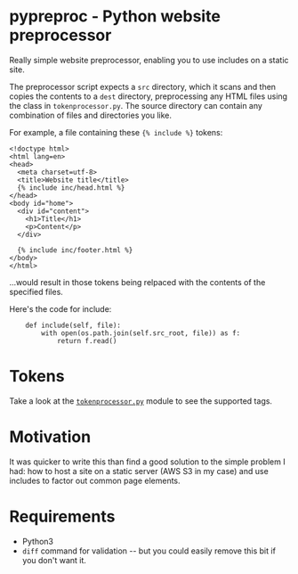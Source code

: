 # pypreproc - Python website preprocessor

Really simple website preprocessor, enabling you to use includes on a static site. 

The preprocessor script expects a `src` directory, which it scans and then copies the contents 
to a `dest` directory, preprocessing any HTML files using the class in `tokenprocessor.py`. 
The source directory can contain any combination of files and directories you like. 

For example, a file containing these `{% include %}` tokens:

```
<!doctype html>
<html lang=en>
<head>
  <meta charset=utf-8>
  <title>Website title</title>
  {% include inc/head.html %}
</head>
<body id="home">
  <div id="content">
    <h1>Title</h1>
    <p>Content</p>
  </div>

  {% include inc/footer.html %}
</body>
</html>
```

...would result in those tokens being relpaced with the contents of the specified files. 

Here's the code for include:

```
    def include(self, file):
        with open(os.path.join(self.src_root, file)) as f:
            return f.read()
```


# Tokens

Take a look at the [`tokenprocessor.py`](blob/master/tokenprocessor.py) module to see the supported tags. 

# Motivation

It was quicker to write this than find a good solution to the simple problem I had: how to host a site on a static server (AWS S3 in my case) and use includes to factor out common page elements. 

# Requirements

* Python3
* `diff` command for validation -- but you could easily remove this bit if you don't want it. 
